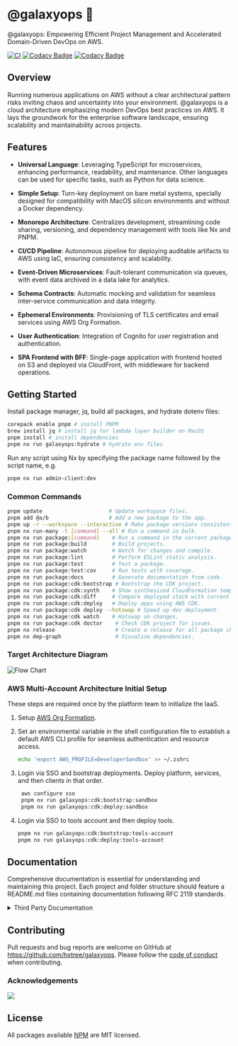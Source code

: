 # @galaxyops :milky_way:

@galaxyops: Empowering Efficient Project Management and Accelerated
Domain-Driven DevOps on AWS.

[![CI](https://github.com/hxtree/galaxyops/actions/workflows/on-merge.yml/badge.svg)](https://github.com/hxtree/galaxyops/actions/workflows/on-merge.yml)
[![Codacy Badge](https://app.codacy.com/project/badge/Grade/8024531285164025aef972fcb059ea74)](https://app.codacy.com/gh/hxtree/galaxyops/dashboard?utm_source=gh&utm_medium=referral&utm_content=&utm_campaign=Badge_grade)
[![Codacy Badge](https://app.codacy.com/project/badge/Coverage/8024531285164025aef972fcb059ea74)](https://app.codacy.com/gh/hxtree/galaxyops/dashboard?utm_source=gh&utm_medium=referral&utm_content=&utm_campaign=Badge_coverage)

## Overview

Running numerous applications on AWS without a clear architectural pattern risks
inviting chaos and uncertainty into your environment. @galaxyops is a cloud
architecture emphasizing modern DevOps best practices on AWS. It lays the
groundwork for the enterprise software landscape, ensuring scalability and
maintainability across projects.

## Features

- **Universal Language**: Leveraging TypeScript for microservices, enhancing
  performance, readability, and maintenance. Other languages can be used for
  specific tasks, such as Python for data science.

- **Simple Setup**: Turn-key deployment on bare metal systems, specially
  designed for compatibility with MacOS silicon environments and without a
  Docker dependency.

- **Monorepo Architecture**: Centralizes development, streamlining code sharing,
  versioning, and dependency management with tools like Nx and PNPM.

- **CI/CD Pipeline**: Autonomous pipeline for deploying auditable artifacts to
  AWS using IaC, ensuring consistency and scalability.

- **Event-Driven Microservices**: Fault-tolerant communication via queues, with
  event data archived in a data lake for analytics.

- **Schema Contracts**: Automatic mocking and validation for seamless
  inter-service communication and data integrity.

- **Ephemeral Environments**: Provisioning of TLS certificates and email
  services using AWS Org Formation.

- **User Authentication**: Integration of Cognito for user registration and
  authentication.

- **SPA Frontend with BFF**: Single-page application with frontend hosted on S3
  and deployed via CloudFront, with middleware for backend operations.

## Getting Started

Install package manager, jq, build all packages, and hydrate dotenv files:

```bash
corepack enable pnpm # install PNPM
brew install jq # install jq for lambda layer builder on MacOS
pnpm install # install dependencies
pnpm nx run galaxyops:hydrate # hydrate env files
```

Run any script using Nx by specifying the package name followed by the script
name, e.g.

```bash
pnpm nx run admin-client:dev
```

### Common Commands

```bash
pnpm update                     # Update workspace files.
pnpm add @a/b                   # Add a new package to the app.
pnpm up -r --workspace --interactive # Make package versions consistent.
pnpm nx run-many -t [command] --all # Run a command in bulk.
pnpm nx run package:[command]    # Run a command in the current package.
pnpm nx run package:build        # Build projects.
pnpm nx run package:watch        # Watch for changes and compile.
pnpm nx run package:lint         # Perform ESLint static analysis.
pnpm nx run package:test         # Test a package.
pnpm nx run package:test:cov     # Run tests with coverage.
pnpm nx run package:docs         # Generate documentation from code.
pnpm nx run package:cdk:bootstrap # Bootstrap the CDK project.
pnpm nx run package:cdk:synth    # Show synthesized CloudFormation template.
pnpm nx run package:cdk:diff     # Compare deployed stack with current state.
pnpm nx run package:cdk:deploy   # Deploy apps using AWS CDK.
pnpm nx run package:cdk deploy --hotswap # Speed up dev deployment.
pnpm nx run package:cdk watch    # Hotswap on changes.
pnpm nx run package:cdk doctor    # Check CDK project for issues.
pnpm nx release                   # Create a release for all package changes.
pnpm nx dep-graph                 # Visualize dependencies.
```

### Target Architecture Diagram

![Flow Chart](docs/flow-chart.drawio.svg)

### AWS Multi-Account Architecture Initial Setup

These steps are required once by the platform team to initialize the IaaS.

1. Setup [AWS Org Formation](/platform/aws-org-formation/README.md).

2. Set an environmental variable in the shell configuration file to establish a
   default AWS CLI profile for seamless authentication and resource access.

   ```bash
   echo 'export AWS_PROFILE=DeveloperSandbox' >> ~/.zshrc
   ```

3. Login via SSO and bootstrap deployments. Deploy platform, services, and then
   clients in that order.

   ```bash
    aws configure sso
    pnpm nx run galaxyops:cdk:bootstrap:sandbox
    pnpm nx run galaxyops:cdk:deploy:sandbox
   ```

4. Login via SSO to tools account and then deploy tools.

   ```bash
   pnpm nx run galaxyops:cdk:bootstrap:tools-account
   pnpm nx run galaxyops:cdk:deploy:tools-account
   ```

## Documentation

Comprehensive documentation is essential for understanding and maintaining this
project. Each project and folder structure should feature a README.md files
containing documentation following RFC 2119 standards.

<details>
  <summary>Third Party Documentation</summary>

- [NX Package Based Repo](https://nx.dev/getting-started/tutorials/package-based-repo-tutorial)
- [AWS CLI](https://docs.aws.amazon.com/cdk/v2/guide/cli.html)
- [Typescript](https://www.typescriptlang.org/docs/)
- [Jest](https://jestjs.io/)
- [Automatically Version with Conventional Commits](https://nx.dev/recipes/nx-release/automatically-version-with-conventional-commits)
</details>

## Contributing

Pull requests and bug reports are welcome on GitHub at
<https://github.com/hxtree/galaxyops>. Please follow the
[code of conduct](docs/CODE_OF_CONDUCT.md) when contributing.

### Acknowledgements

<a href="https://github.com/hxtree/galaxyops/graphs/contributors">
  <img src="https://contrib.rocks/image?repo=hxtree/galaxyops" />
</a>

## License

All packages available [NPM](https://www.npmjs.com/search?q=%40cats-cradle) are
MIT licensed.
